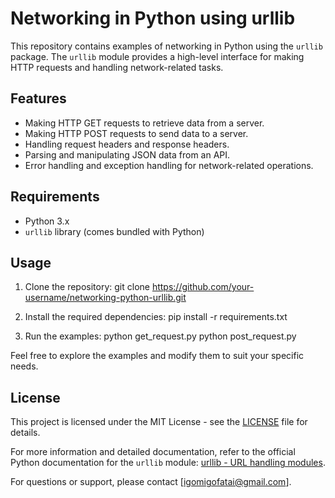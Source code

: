 # Networking in Python using urllib

This repository contains examples of networking in Python using the `urllib` package. The `urllib` module provides a high-level interface for making HTTP requests and handling network-related tasks.

## Features

- Making HTTP GET requests to retrieve data from a server.
- Making HTTP POST requests to send data to a server.
- Handling request headers and response headers.
- Parsing and manipulating JSON data from an API.
- Error handling and exception handling for network-related operations.

## Requirements

- Python 3.x
- `urllib` library (comes bundled with Python)

## Usage

1. Clone the repository:
git clone https://github.com/your-username/networking-python-urllib.git


2. Install the required dependencies:
pip install -r requirements.txt


3. Run the examples:
python get_request.py
python post_request.py

Feel free to explore the examples and modify them to suit your specific needs.

## License

This project is licensed under the MIT License - see the [LICENSE](LICENSE) file for details.

For more information and detailed documentation, refer to the official Python documentation for the `urllib` module: [urllib - URL handling modules](https://docs.python.org/3/library/urllib.html).

For questions or support, please contact [igomigofatai@gmail.com].
